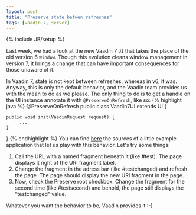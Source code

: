```yaml
---
layout: post
title: "Preserve state betwen refreshes"
tags: [vaadin 7, server]
---
```

{% include JB/setup %}

Last week, we had a look at the new Vaadin 7 `UI` that takes the place of the old version 6 `Window`. Though this evolution cleans window management in version 7, it brings a change that can have important consequences for those unaware of it.

In Vaadin 7, state is not kept between refreshes, whereas in v6, it was. Anyway, this is only the default behavior, and the Vaadin team provides us with the mean to do as we please. The only thing to do is to get a handle on the UI instance annotate it with `@PreserveOnRefresh`, like so:
{% highlight java %}
@PreserveOnRefresh
public class Vaadin7UI extends UI {

    public void init(VaadinRequest request) {
         ...
    }
}
{% endhighlight %}
You can find [here](https://github.com/nfrankel/More-Vaadin/tree/master/refresh-example) the sources of a little example application that let us play with this behavior. Let's try some things:

1. Call the URL with a named fragment beneath it (like #test). The page displays it right of the URI fragment label.
1. Change the fragment in the adress bar (like #testchanged) and refresh the page. The page should display the new URI fragment in the page.
1. Now, check the Preserve root checkbox. Change the fragment for the second time (like #testsecond) and behold, the page still displays the "testchanged" value. 

Whatever you want the behavior to be, Vaadin provides it :-)

